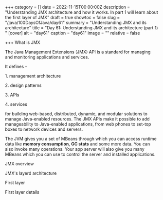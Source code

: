 +++
category = []
date = 2022-11-15T00:00:00Z
description = "Understanding JMX architecture and how it works. In part 1 will learn about the first layer of JMX"
draft = true
showtoc = false
slug = "/java/100DaysOfJava/day61"
summary = "Understanding JMX and its architecture"
title = "Day 61: Understanding JMX and its architecture (part 1) "
[cover]
alt = "day61"
caption = "day61"
image = ""
relative = false

+++
What is JMX

The Java Management Extensions (JMX) API is a standard for managing and monitoring applications and services.

It defines -

1\. management architecture

2\. design patterns

3\. APIs

4\. services

for building web-based, distributed, dynamic, and modular solutions to manage Java-enabled resources. The JMX APIs make it possible to add manageability to Java-enabled applications, from web phones to set-top boxes to network devices and servers.

The JVM gives you a set of MBeans through which you can access runtime data like **memory consumption**, **GC stats** and some more data. You can also invoke many operations. Your app server will also give you many MBeans which you can use to control the server and installed applications.

JMX overview

JMX's layerd architecture

First layer

First layer details